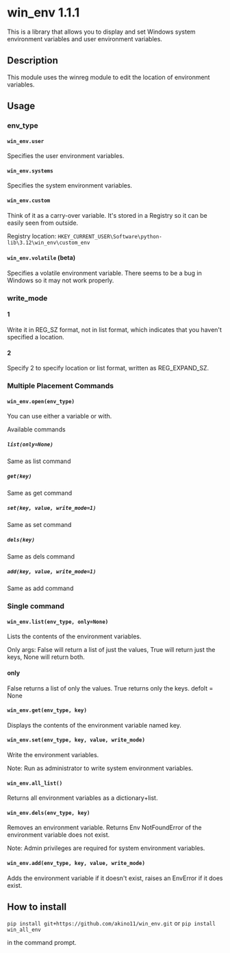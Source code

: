 # win_env 1.1.1

This is a library that allows you to display and set Windows system environment variables and user environment variables.

## Description

This module uses the winreg module to edit the location of environment variables.

## Usage

### env_type

#### ```win_env.user```

Specifies the user environment variables.

#### ```win_env.systems```

Specifies the system environment variables.

#### ```win_env.custom```

Think of it as a carry-over variable.
It's stored in a Registry so it can be easily seen from outside.

Registry location: ```HKEY_CURRENT_USER\Software\python-lib\3.12\win_env\custom_env```

#### ```win_env.volatile``` (beta)

Specifies a volatile environment variable.
There seems to be a bug in Windows so it may not work properly.

### write_mode

#### 1

  Write it in REG_SZ format, not in list format, which indicates that you haven't specified a location.

#### 2

  Specify 2 to specify location or list format, written as REG_EXPAND_SZ.

### Multiple Placement Commands

#### ```win_env.open(env_type)```

You can use either a variable or with.

Available commands

##### ```list(only=None)```

Same as list command

##### ```get(key)```

Same as get command

##### ```set(key, value, write_mode=1)```

Same as set command

##### ```dels(key)```

Same as dels command

##### ```add(key, value, write_mode=1)```

Same as add command

### Single command

#### ```win_env.list(env_type, only=None)```
  Lists the contents of the environment variables.

Only args: False will return a list of just the values, True will return just the keys, None will return both.

#### only

False returns a list of only the values. True returns only the keys.
defolt = None

#### ```win_env.get(env_type, key)```

Displays the contents of the environment variable named key.

#### ```win_env.set(env_type, key, value, write_mode)```

Write the environment variables.

Note: Run as administrator to write system environment variables.

#### ```win_env.all_list()```

Returns all environment variables as a dictionary+list.

#### ```win_env.dels(env_type, key)```

Removes an environment variable. Returns Env NotFoundError of the environment variable does not exist.

Note: Admin privileges are required for system environment variables.

#### ```win_env.add(env_type, key, value, write_mode)```


Adds the environment variable if it doesn't exist, raises an EnvError if it does exist.

## How to install

```pip install git+https://github.com/akino11/win_env.git```
or
```pip install win_all_env```

in the command prompt.
